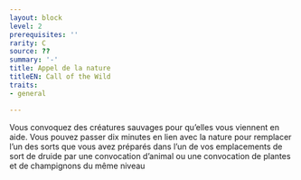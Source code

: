 ```yaml
---
layout: block
level: 2
prerequisites: ''
rarity: C
source: ??
summary: '-'
title: Appel de la nature
titleEN: Call of the Wild
traits:
- general

---
```


<p>Vous convoquez des créatures sauvages pour qu’elles vous viennent en aide. Vous pouvez passer dix minutes en lien avec la nature pour remplacer l’un des sorts que vous avez préparés dans l’un de vos emplacements de sort de druide par une convocation d’animal ou une convocation de plantes et de champignons du même niveau</p>